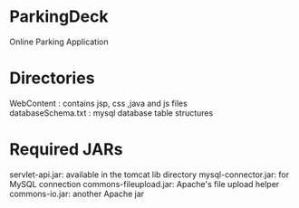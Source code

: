 # ParkingDeck
Online Parking Application
# Directories
WebContent : contains jsp, css ,java and js files</br >
databaseSchema.txt : mysql database table structures
# Required JARs
servlet-api.jar: available in the tomcat lib directory
mysql-connector.jar: for MySQL connection
commons-fileupload.jar: Apache's file upload helper
commons-io.jar: another Apache jar

